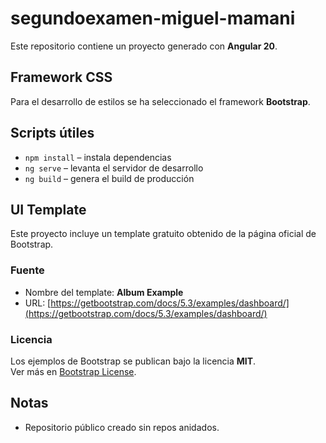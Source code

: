 # segundoexamen-miguel-mamani

Este repositorio contiene un proyecto generado con **Angular 20**.

## Framework CSS
Para el desarrollo de estilos se ha seleccionado el framework **Bootstrap**.  

## Scripts útiles
- `npm install` – instala dependencias
- `ng serve` – levanta el servidor de desarrollo
- `ng build` – genera el build de producción

## UI Template

Este proyecto incluye un template gratuito obtenido de la página oficial de Bootstrap.

### Fuente
- Nombre del template: **Album Example**
- URL: [https://getbootstrap.com/docs/5.3/examples/dashboard/](https://getbootstrap.com/docs/5.3/examples/dashboard/)

### Licencia
Los ejemplos de Bootstrap se publican bajo la licencia **MIT**.  
Ver más en [Bootstrap License](https://github.com/twbs/bootstrap/blob/main/LICENSE).

## Notas
- Repositorio público creado sin repos anidados.
